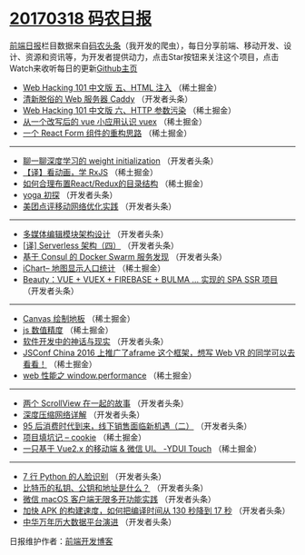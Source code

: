 # [20170318 码农日报](18.md)

[前端日报](http://caibaojian.com/c/news)栏目数据来自[码农头条](http://hao.caibaojian.com/)（我开发的爬虫），每日分享前端、移动开发、设计、资源和资讯等，为开发者提供动力，点击Star按钮来关注这个项目，点击Watch来收听每日的更新[Github主页](https://github.com/kujian/frontendDaily)
* [Web Hacking 101 中文版 五、HTML 注入](http://hao.caibaojian.com/30774.html) （稀土掘金）
* [清新脱俗的 Web 服务器 Caddy](http://hao.caibaojian.com/30805.html) （开发者头条）
* [Web Hacking 101 中文版 六、HTTP 参数污染](http://hao.caibaojian.com/30773.html) （稀土掘金）
* [从一个改写后的 vue 小应用认识 vuex](http://hao.caibaojian.com/30776.html) （稀土掘金）
* [一个 React Form 组件的重构思路](http://hao.caibaojian.com/30777.html) （稀土掘金）

***
* [聊一聊深度学习的 weight initialization](http://hao.caibaojian.com/30801.html) （开发者头条）
* [【译】看动画，学 RxJS](http://hao.caibaojian.com/30769.html) （稀土掘金）
* [如何合理布置React/Redux的目录结构](http://hao.caibaojian.com/30781.html) （稀土掘金）
* [yoga 初探](http://hao.caibaojian.com/30807.html) （开发者头条）
* [美团点评移动网络优化实践](http://hao.caibaojian.com/30798.html) （开发者头条）

***
* [多媒体编辑模块架构设计](http://hao.caibaojian.com/30811.html) （开发者头条）
* [[译] Serverless 架构（四）](http://hao.caibaojian.com/30812.html) （开发者头条）
* [基于 Consul 的 Docker Swarm 服务发现](http://hao.caibaojian.com/30809.html) （开发者头条）
* [iChart&#8211; 地图显示人口统计](http://hao.caibaojian.com/30778.html) （稀土掘金）
* [Beauty：VUE + VUEX + FIREBASE + BULMA … 实现的 SPA SSR 项目](http://hao.caibaojian.com/30802.html) （开发者头条）

***
* [Canvas 绘制地板](http://hao.caibaojian.com/30779.html) （稀土掘金）
* [js 数值精度](http://hao.caibaojian.com/30770.html) （稀土掘金）
* [软件开发中的神话与现实](http://hao.caibaojian.com/30804.html) （开发者头条）
* [JSConf China 2016 上推广了aframe 这个框架，想写 Web VR 的同学可以去看看！](http://hao.caibaojian.com/30771.html) （稀土掘金）
* [web 性能之 window.performance](http://hao.caibaojian.com/30772.html) （稀土掘金）

***
* [两个 ScrollView 在一起的故事](http://hao.caibaojian.com/30808.html) （开发者头条）
* [深度压缩网络详解](http://hao.caibaojian.com/30810.html) （开发者头条）
* [95 后消费时代到来，线下销售面临新机遇（二）](http://hao.caibaojian.com/30803.html) （开发者头条）
* [项目填坑记 &#8211; cookie](http://hao.caibaojian.com/30780.html) （稀土掘金）
* [一只基于 Vue2.x 的移动端 &amp; 微信 UI。 -YDUI Touch](http://hao.caibaojian.com/30775.html) （稀土掘金）

***
* [7 行 Python 的人脸识别](http://hao.caibaojian.com/30796.html) （开发者头条）
* [比特币的私钥、公钥和地址是什么？](http://hao.caibaojian.com/30806.html) （开发者头条）
* [微信 macOS 客户端无限多开功能实践](http://hao.caibaojian.com/30800.html) （开发者头条）
* [加快 APK 的构建速度，如何把编译时间从 130 秒降到 17 秒](http://hao.caibaojian.com/30795.html) （开发者头条）
* [中华万年历大数据平台演进](http://hao.caibaojian.com/30797.html) （开发者头条）

日报维护作者：[前端开发博客](http://caibaojian.com/) 